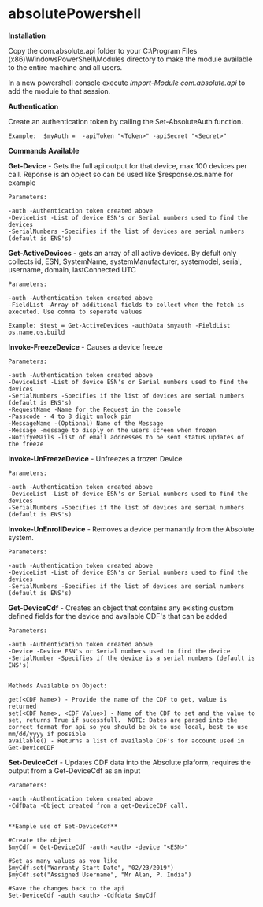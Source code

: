 # absolutePowershell

**Installation**

Copy the com.absolute.api folder to your C:\Program Files (x86)\WindowsPowerShell\Modules directory to make the module available to the entire machine and all users.

In a new powershell console execute *Import-Module com.absolute.api* to add the module to that session.


**Authentication**

Create an authentication token by calling the Set-AbsoluteAuth function.

	Example:  $myAuth =  -apiToken "<Token>" -apiSecret "<Secret>"



**Commands Available**


**Get-Device** - Gets the full api output for that device, max 100 devices per call.  Reponse is an opject so can be used like $response.os.name for example

	Parameters:

	-auth -Authentication token created above
	-DeviceList -List of device ESN's or Serial numbers used to find the devices
	-SerialNumbers -Specifies if the list of devices are serial numbers (default is ENS's)


**Get-ActiveDevices** - gets an array of all active devices.  By defult only collects id, ESN, SystemName, systemManufacturer, systemodel, serial, username, domain, lastConnected UTC

	Parameters:

	-auth -Authentication token created above
	-FieldList -Array of additional fields to collect when the fetch is executed. Use comma to seperate values

	Example: $test = Get-ActiveDevices -authData $myauth -FieldList os.name,os.build


**Invoke-FreezeDevice** - Causes a device freeze

	Parameters:

	-auth -Authentication token created above
	-DeviceList -List of device ESN's or Serial numbers used to find the devices
	-SerialNumbers -Specifies if the list of devices are serial numbers (default is ENS's)
	-RequestName -Name for the Request in the console
	-Passcode - 4 to 8 digit unlock pin
	-MessageName -(Optional) Name of the Message
	-Message -message to disply on the users screen when frozen
	-NotifyeMails -list of email addresses to be sent status updates of the freeze


**Invoke-UnFreezeDevice** - Unfreezes a frozen Device

	Parameters:

	-auth -Authentication token created above
	-DeviceList -List of device ESN's or Serial numbers used to find the devices
	-SerialNumbers -Specifies if the list of devices are serial numbers (default is ENS's)


**Invoke-UnEnrollDevice** - Removes a device permanantly from the Absolute system.

	Parameters:

	-auth -Authentication token created above
	-DeviceList -List of device ESN's or Serial numbers used to find the devices
	-SerialNumbers -Specifies if the list of devices are serial numbers (default is ENS's)



**Get-DeviceCdf** - Creates an object that contains any existing custom defined fields for the device and available CDF's that can be added

	Parameters:

	-auth -Authentication token created above
	-Device -Device ESN's or Serial numbers used to find the device
	-SerialNumber -Specifies if the device is a serial numbers (default is ENS's)


	Methods Available on Object:

	get(<CDF Name>) - Provide the name of the CDF to get, value is returned
	set(<CDF Name>, <CDF Value>) - Name of the CDF to set and the value to set, returns True if sucessfull.  NOTE: Dates are parsed into the correct format for api so you should be ok to use local, best to use mm/dd/yyyy if possible
	available() - Returns a list of available CDF's for account used in Get-DeviceCDF

    

**Set-DeviceCdf** - Updates CDF data into the Absolute plaform, requires the output from a Get-DeviceCdf as an input

	Parameters:

	-auth -Authentication token created above
	-CdfData -Object created from a get-DeviceCDF call.


	**Eample use of Set-DeviceCdf**

	#Create the object
	$myCdf = Get-DeviceCdf -auth <auth> -device "<ESN>"

	#Set as many values as you like
	$myCdf.set("Warranty Start Date", "02/23/2019")
	$myCdf.set("Assigned Username", "Mr Alan, P. India")

	#Save the changes back to the api
	Set-DeviceCdf -auth <auth> -Cdfdata $myCdf
